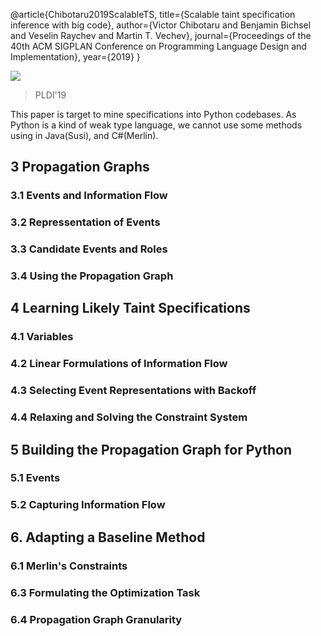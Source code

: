 @article{Chibotaru2019ScalableTS,
  title={Scalable taint specification inference with big code},
  author={Victor Chibotaru and Benjamin Bichsel and Veselin Raychev and Martin T. Vechev},
  journal={Proceedings of the 40th ACM SIGPLAN Conference on Programming Language Design and Implementation},
  year={2019}
}

![](https://penlab-1252869057.cos.ap-beijing.myqcloud.com/2022-03-20-085005.png)

> PLDI'19

This paper is target to mine specifications into Python codebases. 
As Python is a kind of weak type language, we cannot use some methods using in Java(Susi), and C#(Merlin). 

## 3 Propagation Graphs
### 3.1 Events and Information Flow
### 3.2 Repressentation of Events
### 3.3 Candidate Events and Roles
### 3.4 Using the Propagation Graph

## 4 Learning Likely Taint Specifications
### 4.1 Variables
### 4.2 Linear Formulations of Information Flow
### 4.3 Selecting Event Representations with Backoff
### 4.4 Relaxing and Solving the Constraint System


## 5 Building the Propagation Graph for Python
### 5.1 Events
### 5.2 Capturing Information Flow

## 6. Adapting a Baseline Method
### 6.1 Merlin's Constraints
### 6.3 Formulating the Optimization Task
### 6.4 Propagation Graph Granularity